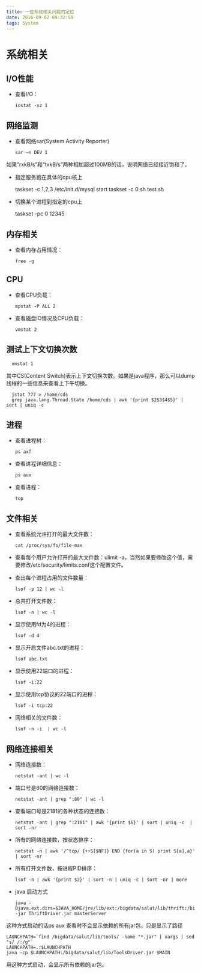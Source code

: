 ```yaml
---
title: 一些系统相关问题的定位
date: 2016-09-02 09:32:59
tags: System
---
```


# 系统相关

## I/O性能

* 查看I/O：

      iostat -xz 1

## 网络监测

* 查看网络sar(System Activity Reporter)

      sar –n DEV 1

如果“rxkB/s”和“txkB/s”两种相加超过100MB的话，说明网络已经接近饱和了。

* 指定服务跑在具体的cpu核上

    taskset -c 1,2,3 /etc/init.d/mysql start
    taskset -c 0 sh test.sh

* 切换某个进程到指定的cpu上

    taskset -pc 0 12345


## 内存相关

* 查看内存占用情况：

      free -g

## CPU

* 查看CPU负载：

      mpstat -P ALL 2

* 查看磁盘IO情况及CPU负载：

      vmstat 2

## 测试上下文切换次数

      vmstat 1

其中CS(Content Switch)表示上下文切换次数。如果是java程序，那么可以dump线程的一些信息来查看上下午切换。

      jstat 777 > /home/cds
      grep java.lang.Thread.State /home/cds | awk '{print $2$3$4$5}' | sort | uniq -c



## 进程

* 查看进程树：

      ps axf

* 查看进程详细信息：

      ps aux

* 查看进程：

      top

## 文件相关

* 查看系统允许打开的最大文件数：

      cat /proc/sys/fs/file-max

* 查看每个用户允许打开的最大文件数：ulimit -a，当然如果要修改这个值，需要修改/etc/security/limits.conf这个配置文件。

* 查出每个进程占用的文件数量：

      lsof -p 12 | wc -l

* 总共打开文件数：

      lsof -n | wc -l

* 显示使用fd为4的进程：

      lsof -d 4

* 显示开启文件abc.txt的进程：

      lsof abc.txt

* 显示使用22端口的进程：

      lsof -i:22

* 显示使用tcp协议的22端口的进程：

      lsof -i tcp:22

* 网络相关的文件数：

      lsof -n -i  | wc -l

## 网络连接相关

* 网络连接数：

      netstat -ant | wc -l

* 端口号是80的网络连接数：

      netstat -ant | grep ":80" | wc -l

* 查看端口号是2181的各种状态的连接数：

      netstat -ant | grep ":2181" | awk '{print $6}' | sort | uniq -c  | sort -nr

* 所有的网络连接数，按状态排序：

      netstat -n | awk '/^tcp/ {++S[$NF]} END {for(a in S) print S[a],a}' | sort -nr

* 所有打开文件数，按进程PID排序：

      lsof -n | awk '{print $2}' | sort -n | uniq -c | sort -nr | more

* java 启动方式

      java -Djava.ext.dirs=$JAVA_HOME/jre/lib/ext:/bigdata/salut/lib/thrift:/bigdata/salut/lib -jar ThriftDriver.jar masterServer
这种方式启动的话ps aux 查看时不会显示依赖的所有jar包，只是显示了路径

    LAUNCHPATH=`find /bigdata/salut/lib/tools/ -name "*.jar" | xargs | sed "s/ /:/g"`
    LAUNCHPATH=.:$LAUNCHPATH
    java -cp $LAUNCHPATH:/bigdata/salut/lib/ToolsDriver.jar $MAIN

用这种方式启动，会显示所有依赖的jar包。
